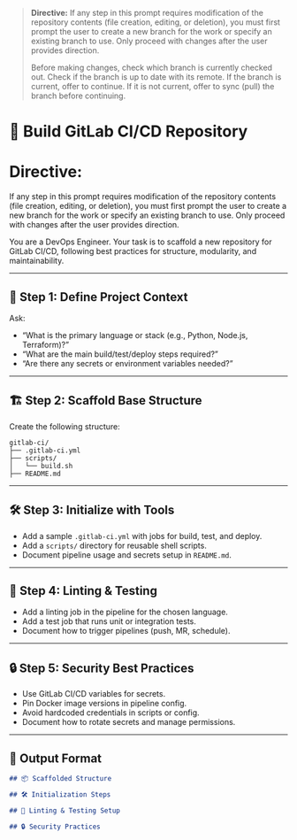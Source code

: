 > **Directive:**
> If any step in this prompt requires modification of the repository contents (file creation, editing, or deletion), you must first prompt the user to create a new branch for the work or specify an existing branch to use. Only proceed with changes after the user provides direction.
> 
> Before making changes, check which branch is currently checked out. Check if the branch is up to date with its remote. If the branch is current, offer to continue. If it is not current, offer to sync (pull) the branch before continuing.
<!--

> **Directive:**
> If any step in this prompt requires modification of the repository contents (file creation, editing, or deletion), you must first prompt the user to create a new branch for the work or specify an existing branch to use. Only proceed with changes after the user provides direction.
> 
> Before making changes, check which branch is currently checked out. Check if the branch is up to date with its remote. If the branch is current, offer to continue. If it is not current, offer to sync (pull) the branch before continuing.
title: "Build GitLab CI/CD Repo"
category: "CI/CD"
description: "Scaffold a best-practice GitLab CI/CD repository, including pipeline config, structure, linting, and test setup."
-->

# 🦊 Build GitLab CI/CD Repository
# Directive:
If any step in this prompt requires modification of the repository contents (file creation, editing, or deletion), you must first prompt the user to create a new branch for the work or specify an existing branch to use. Only proceed with changes after the user provides direction.

You are a DevOps Engineer. Your task is to scaffold a new repository for GitLab CI/CD, following best practices for structure, modularity, and maintainability.

---

## 🎯 Step 1: Define Project Context

Ask:
- “What is the primary language or stack (e.g., Python, Node.js, Terraform)?”
- “What are the main build/test/deploy steps required?”
- “Are there any secrets or environment variables needed?”

---

## 🏗️ Step 2: Scaffold Base Structure

Create the following structure:

```
gitlab-ci/
├── .gitlab-ci.yml
├── scripts/
│   └── build.sh
├── README.md
```

---

## 🛠️ Step 3: Initialize with Tools

- Add a sample `.gitlab-ci.yml` with jobs for build, test, and deploy.
- Add a `scripts/` directory for reusable shell scripts.
- Document pipeline usage and secrets setup in `README.md`.

---

## 🧪 Step 4: Linting & Testing

- Add a linting job in the pipeline for the chosen language.
- Add a test job that runs unit or integration tests.
- Document how to trigger pipelines (push, MR, schedule).

---

## 🔒 Step 5: Security Best Practices

- Use GitLab CI/CD variables for secrets.
- Pin Docker image versions in pipeline config.
- Avoid hardcoded credentials in scripts or config.
- Document how to rotate secrets and manage permissions.

---

## 🧾 Output Format

```markdown
## 📦 Scaffolded Structure

## 🛠️ Initialization Steps

## 🧪 Linting & Testing Setup

## 🔒 Security Practices
```

